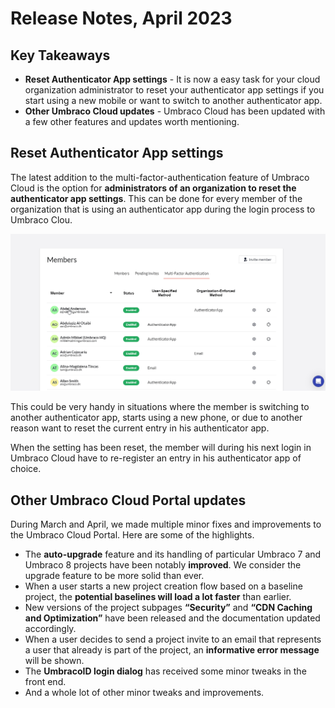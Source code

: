 # Release Notes, April 2023

## Key Takeaways

* **Reset Authenticator App settings** - It is now a easy task for your cloud organization administrator to reset your authenticator app settings if you start using a new mobile or want to switch to another authenticator app.
* **Other Umbraco Cloud updates** - Umbraco Cloud has been updated with a few other features and updates worth mentioning.

## Reset Authenticator App settings

The latest addition to the multi-factor-authentication feature of Umbraco Cloud is the option for **administrators of an organization to reset the authenticator app settings**. This can be done for every member of the organization that is using an authenticator app during the login process to Umbraco Clou.

![ResetAuthenticatorApp](images/ResetAuthenticatorApp.gif)

This could be very handy in situations where the member is switching to another authenticator app, starts using a new phone, or due to another reason want to reset the current entry in his authenticator app.

When the setting has been reset, the member will during his next login in Umbraco Cloud have to re-register an entry in his authenticator app of choice.

## Other Umbraco Cloud Portal updates

During March and April, we made multiple minor fixes and improvements to the Umbraco Cloud Portal. Here are some of the highlights.

- The **auto-upgrade** feature and its handling of particular Umbraco 7 and Umbraco 8 projects have been notably **improved**. We consider the upgrade feature to be more solid than ever.
- When a user starts a new project creation flow based on a baseline project, the **potential baselines will load a lot faster** than earlier.
- New versions of the project subpages **“Security”** and **“CDN Caching and Optimization”** have been released and the documentation updated accordingly.
- When a user decides to send a project invite to an email that represents a user that already is part of the project, an **informative error message** will be shown.
- The **UmbracoID login dialog** has received some minor tweaks in the front end.
- And a whole lot of other minor tweaks and improvements.
